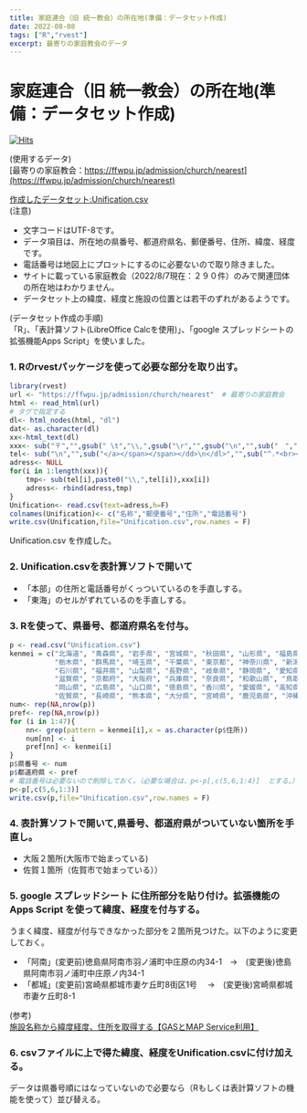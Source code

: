 ```yaml
---
title: 家庭連合（旧 統一教会）の所在地(準備：データセット作成)
date: 2022-08-08
tags: ["R","rvest"]
excerpt: 最寄りの家庭教会のデータ
---
```


# 家庭連合（旧 統一教会）の所在地(準備：データセット作成)

[![Hits](https://hits.seeyoufarm.com/api/count/incr/badge.svg?url=https%3A%2F%2Fgitpress.io%2F%40statrstart%2FUnification01&count_bg=%2379C83D&title_bg=%23555555&icon=&icon_color=%23E7E7E7&title=hits&edge_flat=false)](https://hits.seeyoufarm.com) 

(使用するデータ)  
[最寄りの家庭教会：https://ffwpu.jp/admission/church/nearest](https://ffwpu.jp/admission/church/nearest)  

[作成したデータセット:Unification.csv](https://raw.githubusercontent.com/statrstart/statrstart.github.com/master/source/data/Unification.csv)  
(注意)  
- 文字コードはUTF-8です。
- データ項目は、所在地の県番号、都道府県名、郵便番号、住所、緯度、経度です。
- 電話番号は地図上にプロットにするのに必要ないので取り除きました。
- サイトに載っている家庭教会（2022/8/7現在：２９０件）のみで関連団体の所在地はわかりません。
- データセット上の緯度、経度と施設の位置とは若干のずれがあるようです。

(データセット作成の手順)  
「R」、「表計算ソフト(LibreOffice Calcを使用)」、「google スプレッドシートの拡張機能Apps Script」を使いました。

### 1. Rのrvestパッケージを使って必要な部分を取り出す。

```R
library(rvest)
url <- "https://ffwpu.jp/admission/church/nearest"  # 最寄りの家庭教会
html <- read_html(url)
# タグで指定する
dl<- html_nodes(html, "dl")
dat<- as.character(dl)
xx<-html_text(dl)
xxx<- sub("〒","",gsub(" \t","\\,",gsub("\r","",gsub("\n","",sub("　","\\,",gsub("\n\t","\\,",xx))))))
tel<- sub("\n","",sub("</a></span></span></dd>\n</dl>","",sub("^.*<br><span class=\"icon icon-phone\"><a class=\"js-tel\" href=\"tel:.*\">","",dat)))
adress<- NULL
for(i in 1:length(xxx)){
	tmp<- sub(tel[i],paste0("\\,",tel[i]),xxx[i])
	adress<- rbind(adress,tmp)
}
Unification<- read.csv(text=adress,h=F)
colnames(Unification)<- c("名称","郵便番号","住所","電話番号")
write.csv(Unification,file="Unification.csv",row.names = F)
```

Unification.csv を作成した。

### 2. Unification.csvを表計算ソフトで開いて

- 「本部」の住所と電話番号がくっついているのを手直しする。
- 「東海」のセルがずれているのを手直しする。

### 3. Rを使って、県番号、都道府県名を付与。

```R
p <- read.csv("Unification.csv")
kenmei = c("北海道", "青森県", "岩手県", "宮城県", "秋田県", "山形県", "福島県", "茨城県",
           "栃木県", "群馬県", "埼玉県", "千葉県", "東京都", "神奈川県", "新潟県", "富山県",
           "石川県", "福井県", "山梨県", "長野県", "岐阜県", "静岡県", "愛知県", "三重県",
           "滋賀県", "京都府", "大阪府", "兵庫県", "奈良県", "和歌山県", "鳥取県", "島根県",
           "岡山県", "広島県", "山口県", "徳島県", "香川県", "愛媛県", "高知県", "福岡県",
           "佐賀県", "長崎県", "熊本県", "大分県", "宮崎県", "鹿児島県", "沖縄県")
num<- rep(NA,nrow(p))
pref<- rep(NA,nrow(p))
for (i in 1:47){
	nn<- grep(pattern = kenmei[i],x = as.character(p$住所))
	num[nn] <- i
	pref[nn] <- kenmei[i]
}
p$県番号 <- num
p$都道府県 <- pref
# 電話番号は必要ないので削除しておく。（必要な場合は、p<-p[,c(5,6,1:4)]  とする。）
p<-p[,c(5,6,1:3)]
write.csv(p,file="Unification.csv",row.names = F)
```

### 4. 表計算ソフトで開いて,県番号、都道府県がついていない箇所を手直し。
- 大阪２箇所(大阪市で始まっている)
- 佐賀１箇所（佐賀市で始まっている））

### 5. google スプレッドシート に住所部分を貼り付け。拡張機能のApps Script を使って緯度、経度を付与する。

うまく緯度、経度が付与できなかった部分を２箇所見つけた。以下のように変更しておく。  
- 「阿南」(変更前)徳島県阿南市羽ノ浦町中庄原の内34-1　->　(変更後)徳島県阿南市羽ノ浦町中庄原ノ内34-1
- 「都城」(変更前)宮崎県都城市妻ケ丘町8街区1号　      ->　(変更後)宮崎県都城市妻ケ丘町8-1　

(参考)  
[施設名称から緯度経度、住所を取得する【GASとMAP Service利用】](https://note.com/yuickomori/n/nb0436d365d82)

### 6. csvファイルに上で得た緯度、経度をUnification.csvに付け加える。

データは県番号順にはなっていないので必要なら（Rもしくは表計算ソフトの機能を使って）並び替える。
